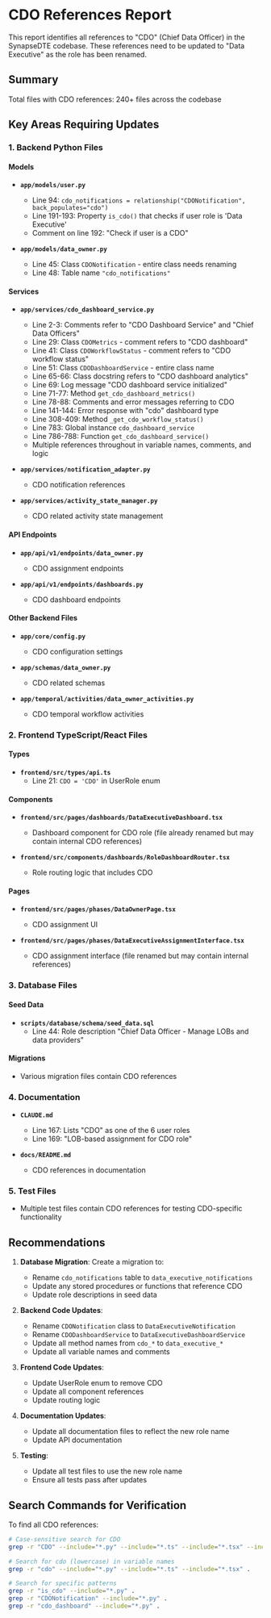 # CDO References Report

This report identifies all references to "CDO" (Chief Data Officer) in the SynapseDTE codebase. These references need to be updated to "Data Executive" as the role has been renamed.

## Summary

Total files with CDO references: 240+ files across the codebase

## Key Areas Requiring Updates

### 1. Backend Python Files

#### Models
- **`app/models/user.py`**
  - Line 94: `cdo_notifications = relationship("CDONotification", back_populates="cdo")`
  - Line 191-193: Property `is_cdo()` that checks if user role is 'Data Executive'
  - Comment on line 192: "Check if user is a CDO"

- **`app/models/data_owner.py`**
  - Line 45: Class `CDONotification` - entire class needs renaming
  - Line 48: Table name `"cdo_notifications"`

#### Services
- **`app/services/cdo_dashboard_service.py`**
  - Line 2-3: Comments refer to "CDO Dashboard Service" and "Chief Data Officers"
  - Line 29: Class `CDOMetrics` - comment refers to "CDO dashboard"
  - Line 41: Class `CDOWorkflowStatus` - comment refers to "CDO workflow status"
  - Line 51: Class `CDODashboardService` - entire class name
  - Line 65-66: Class docstring refers to "CDO dashboard analytics"
  - Line 69: Log message "CDO dashboard service initialized"
  - Line 71-77: Method `get_cdo_dashboard_metrics()`
  - Line 78-88: Comments and error messages referring to CDO
  - Line 141-144: Error response with "cdo" dashboard type
  - Line 308-409: Method `_get_cdo_workflow_status()`
  - Line 783: Global instance `cdo_dashboard_service`
  - Line 786-788: Function `get_cdo_dashboard_service()`
  - Multiple references throughout in variable names, comments, and logic

- **`app/services/notification_adapter.py`**
  - CDO notification references

- **`app/services/activity_state_manager.py`**
  - CDO related activity state management

#### API Endpoints
- **`app/api/v1/endpoints/data_owner.py`**
  - CDO assignment endpoints

- **`app/api/v1/endpoints/dashboards.py`**
  - CDO dashboard endpoints

#### Other Backend Files
- **`app/core/config.py`**
  - CDO configuration settings

- **`app/schemas/data_owner.py`**
  - CDO related schemas

- **`app/temporal/activities/data_owner_activities.py`**
  - CDO temporal workflow activities

### 2. Frontend TypeScript/React Files

#### Types
- **`frontend/src/types/api.ts`**
  - Line 21: `CDO = 'CDO'` in UserRole enum

#### Components
- **`frontend/src/pages/dashboards/DataExecutiveDashboard.tsx`**
  - Dashboard component for CDO role (file already renamed but may contain internal CDO references)

- **`frontend/src/components/dashboards/RoleDashboardRouter.tsx`**
  - Role routing logic that includes CDO

#### Pages
- **`frontend/src/pages/phases/DataOwnerPage.tsx`**
  - CDO assignment UI

- **`frontend/src/pages/phases/DataExecutiveAssignmentInterface.tsx`**
  - CDO assignment interface (file renamed but may contain internal references)

### 3. Database Files

#### Seed Data
- **`scripts/database/schema/seed_data.sql`**
  - Line 44: Role description "Chief Data Officer - Manage LOBs and data providers"

#### Migrations
- Various migration files contain CDO references

### 4. Documentation

- **`CLAUDE.md`**
  - Line 167: Lists "CDO" as one of the 6 user roles
  - Line 169: "LOB-based assignment for CDO role"

- **`docs/README.md`**
  - CDO references in documentation

### 5. Test Files

- Multiple test files contain CDO references for testing CDO-specific functionality

## Recommendations

1. **Database Migration**: Create a migration to:
   - Rename `cdo_notifications` table to `data_executive_notifications`
   - Update any stored procedures or functions that reference CDO
   - Update role descriptions in seed data

2. **Backend Code Updates**:
   - Rename `CDONotification` class to `DataExecutiveNotification`
   - Rename `CDODashboardService` to `DataExecutiveDashboardService`
   - Update all method names from `cdo_*` to `data_executive_*`
   - Update all variable names and comments

3. **Frontend Code Updates**:
   - Update UserRole enum to remove CDO
   - Update all component references
   - Update routing logic

4. **Documentation Updates**:
   - Update all documentation files to reflect the new role name
   - Update API documentation

5. **Testing**:
   - Update all test files to use the new role name
   - Ensure all tests pass after updates

## Search Commands for Verification

To find all CDO references:
```bash
# Case-sensitive search for CDO
grep -r "CDO" --include="*.py" --include="*.ts" --include="*.tsx" --include="*.sql" --include="*.md" .

# Search for cdo (lowercase) in variable names
grep -r "cdo" --include="*.py" --include="*.ts" --include="*.tsx" .

# Search for specific patterns
grep -r "is_cdo" --include="*.py" .
grep -r "CDONotification" --include="*.py" .
grep -r "cdo_dashboard" --include="*.py" .
```